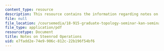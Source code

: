 ```yaml
---
content_type: resource
description: This resource contains the information regarding notes on steenrod operations.
file: null
file_location: /coursemedia/18-915-graduate-topology-seminar-kan-seminar-fall-2014/e7fadd2e74e9906c812c22b196f54bf6_MIT18_915F14_Steenrod.pdf
file_type: application/pdf
resourcetype: Document
title: Notes on Steenrod Operations
uid: e7fadd2e-74e9-906c-812c-22b196f54bf6
---
```

